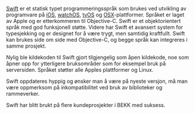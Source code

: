 [Swift](https://developer.apple.com/swift/) er et statisk typet programmeringsspråk som brukes ved utvikling av programvare på [iOS](https://developer.apple.com/ios/), [watchOS](https://developer.apple.com/watchos/), [tvOS](https://developer.apple.com/tvos/) og [OSX](https://developer.apple.com/osx/)-plattformer. Språket er laget av Apple og er etterkommeren til Objective-C. Swift er et objektorientert språk med god funksjonell støtte. Videre har Swift et avansert system for typesjekking og er designet for å være trygt, men samtidig kraftfullt. Swift kan brukes side om side med Objective-C, og begge språk kan integreres i samme prosjekt. 

Nylig ble kildekoden til Swift gjort tilgjengelig som åpen kildekode, noe som åpner opp for ytterligere bruksområder som for eksempel bruk på serversiden. Språket støtter alle Apples plattformer og Linux.

Swift oppdateres hyppig og ønsker man å være på nyeste versjon, må man være oppmerksom på inkompatibilitet ved bruk av biblioteker og rammeverker.

Swift har blitt brukt på flere kundeprosjekter i BEKK med suksess. 
